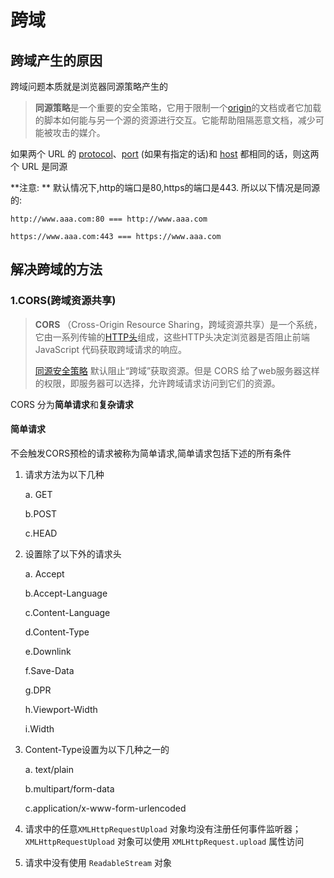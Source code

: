 # 跨域

## 跨域产生的原因

跨域问题本质就是浏览器同源策略产生的

> **同源策略**是一个重要的安全策略，它用于限制一个[origin](https://developer.mozilla.org/zh-CN/docs/Glossary/源)的文档或者它加载的脚本如何能与另一个源的资源进行交互。它能帮助阻隔恶意文档，减少可能被攻击的媒介。

如果两个 URL 的 [protocol](https://developer.mozilla.org/zh-CN/docs/Glossary/Protocol)、[port](https://developer.mozilla.org/en-US/docs/Glossary/port) (如果有指定的话)和 [host](https://developer.mozilla.org/en-US/docs/Glossary/host) 都相同的话，则这两个 URL 是同源

**注意: **  默认情况下,http的端口是80,https的端口是443. 所以以下情况是同源的:

`http://www.aaa.com:80 === http://www.aaa.com`

`https://www.aaa.com:443 === https://www.aaa.com`

## 解决跨域的方法

### 1.CORS(跨域资源共享)

>**CORS** （Cross-Origin Resource Sharing，跨域资源共享）是一个系统，它由一系列传输的[HTTP头](https://developer.mozilla.org/en-US/docs/Glossary/Header)组成，这些HTTP头决定浏览器是否阻止前端 JavaScript 代码获取跨域请求的响应。
>
>[同源安全策略](https://developer.mozilla.org/zh-CN/docs/Web/Security/Same-origin_policy) 默认阻止“跨域”获取资源。但是 CORS 给了web服务器这样的权限，即服务器可以选择，允许跨域请求访问到它们的资源。

CORS 分为**简单请求**和**复杂请求**

#### 简单请求

不会触发CORS预检的请求被称为简单请求,简单请求包括下述的所有条件

1. 请求方法为以下几种

   a. GET

   b.POST

   c.HEAD

2. 设置除了以下外的请求头

   a. Accept

   b.Accept-Language

   c.Content-Language

   d.Content-Type

   e.Downlink

   f.Save-Data

   g.DPR

   h.Viewport-Width

   i.Width

3. Content-Type设置为以下几种之一的

   a. text/plain

   b.multipart/form-data

   c.application/x-www-form-urlencoded

4. 
   请求中的任意`XMLHttpRequestUpload` 对象均没有注册任何事件监听器；`XMLHttpRequestUpload` 对象可以使用 `XMLHttpRequest.upload` 属性访问

5. 请求中没有使用 `ReadableStream` 对象

   

   

   

   